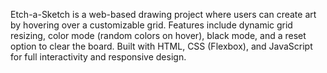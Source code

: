 Etch-a-Sketch is a web-based drawing project where users can create art by hovering over a customizable grid.
Features include dynamic grid resizing, color mode (random colors on hover), black mode, and a reset option to clear the board.
Built with HTML, CSS (Flexbox), and JavaScript for full interactivity and responsive design.
